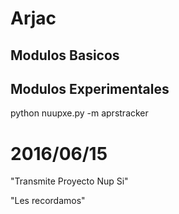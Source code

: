 # Arjac

## Modulos Basicos

## Modulos Experimentales

python nuupxe.py -m aprstracker

# 2016/06/15

"Transmite Proyecto Nup Si"

"Les recordamos"